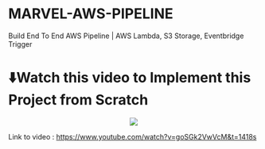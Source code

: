 # MARVEL-AWS-PIPELINE
Build End To End AWS Pipeline | AWS Lambda, S3 Storage, Eventbridge Trigger

# ⬇️Watch this video to Implement this Project from Scratch

<div align="center">
      <a href="https://www.youtube.com/watch?v=goSGk2VwVcM&t=1418s">
         <img src="![aws_name](https://github.com/user-attachments/assets/2d561b9b-ec9a-40c2-ad5b-3eb1a772dda3)" style="max-width:100%; height:auto;">
      </a>
</div>

Link to video : https://www.youtube.com/watch?v=goSGk2VwVcM&t=1418s
